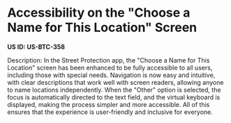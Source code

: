 # Accessibility on the "Choose a Name for This Location" Screen

**US ID: US-BTC-358**

Description: In the Street Protection app, the "Choose a Name for This Location" screen has been enhanced to be fully accessible to all users, including those with special needs. Navigation is now easy and intuitive, with clear descriptions that work well with screen readers, allowing anyone to name locations independently. When the "Other" option is selected, the focus is automatically directed to the text field, and the virtual keyboard is displayed, making the process simpler and more accessible. All of this ensures that the experience is user-friendly and inclusive for everyone.